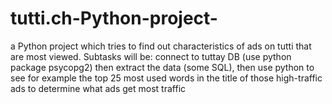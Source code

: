 # tutti.ch-Python-project-
a Python project which tries to find out characteristics of ads on tutti that are most viewed. Subtasks will be: connect to tuttay DB (use python package psycopg2) then extract the data (some SQL), then use python to see for example the top 25 most used words in the title of those high-traffic ads to determine what ads get most traffic
